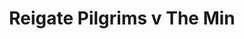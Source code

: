 ---
year: 1990
serialNumber: "0123" 
game: "Reigate Pilgrims"
title: "Reigate Pilgrims v The Min"
gameLocation: "Betchworth"
gameDate: "/1990"
shortReport: ""
result: ""
resultType: ""
type: "game"
---